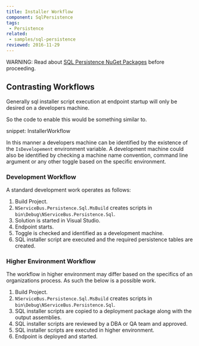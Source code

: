 ```yaml
---
title: Installer Workflow
component: SqlPersistence
tags:
 - Persistence
related:
 - samples/sql-persistence
reviewed: 2016-11-29
---
```


WARNING: Read about [SQL Persistence NuGet Packages](/nservicebus/sql-persistence/#nuget-packages) before proceeding.


## Contrasting Workflows

Generally sql installer script execution at endpoint startup will only be desired on a developers machine.

So the code to enable this would be something similar to.

snippet: InstallerWorkflow

In this manner a developers machine can be identified by the existence of the `IsDevelopement` environment variable. A development machine could also be identified by checking a machine name convention, command line argument or any other toggle based on the specific environment.


### Development Workflow

A standard development work operates as follows:

 1. Build Project.
 1. `NServiceBus.Persistence.Sql.MsBuild` creates scripts in `bin\Debug\NServiceBus.Persistence.Sql`.
 1. Solution is started in Visual Studio.
 1. Endpoint starts.
 1. Toggle is checked and identified as a development machine.
 1. SQL installer script are executed and the required persistence tables are created.


### Higher Environment Workflow

The workflow in higher environment may differ based on the specifics of an organizations process. As such the below is a possible work.

 1. Build Project.
 1. `NServiceBus.Persistence.Sql.MsBuild` creates scripts in `bin\Debug\NServiceBus.Persistence.Sql`.
 1. SQL installer scripts are copied to a deployment package along with the output assemblies.
 1. SQL installer scripts are reviewed by a DBA or QA team and approved.
 1. SQL installer scripts are executed in higher environment.
 1. Endpoint is deployed and started.
